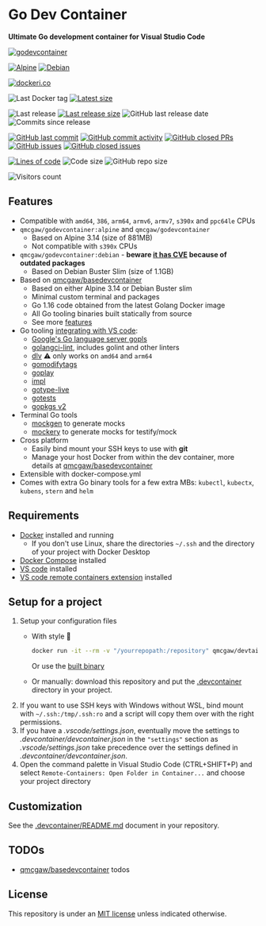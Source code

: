# Go Dev Container

**Ultimate Go development container for Visual Studio Code**

[![godevcontainer](https://github.com/qdm12/godevcontainer/raw/master/title.png)](https://hub.docker.com/r/qmcgaw/godevcontainer)

[![Alpine](https://github.com/qdm12/godevcontainer/actions/workflows/alpine.yml/badge.svg)](https://github.com/qdm12/godevcontainer/actions/workflows/alpine.yml)
[![Debian](https://github.com/qdm12/godevcontainer/actions/workflows/debian.yml/badge.svg)](https://github.com/qdm12/godevcontainer/actions/workflows/debian.yml)

[![dockeri.co](https://dockeri.co/image/qmcgaw/godevcontainer)](https://hub.docker.com/r/qmcgaw/godevcontainer)

![Last Docker tag](https://img.shields.io/docker/v/qmcgaw/godevcontainer?sort=semver&label=Last%20Docker%20tag)
[![Latest size](https://img.shields.io/docker/image-size/qmcgaw/godevcontainer/latest?label=Latest%20image)](https://hub.docker.com/r/qmcgaw/godevcontainer/tags)

![Last release](https://img.shields.io/github/release/qdm12/godevcontainer?label=Last%20release)
[![Last release size](https://img.shields.io/docker/image-size/qmcgaw/godevcontainer?sort=semver&label=Last%20released%20image)](https://hub.docker.com/r/qmcgaw/godevcontainer/tags?page=1&ordering=last_updated)
![GitHub last release date](https://img.shields.io/github/release-date/qdm12/godevcontainer?label=Last%20release%20date)
![Commits since release](https://img.shields.io/github/commits-since/qdm12/godevcontainer/latest?sort=semver)

[![GitHub last commit](https://img.shields.io/github/last-commit/qdm12/godevcontainer.svg)](https://github.com/qdm12/godevcontainer/commits/main)
[![GitHub commit activity](https://img.shields.io/github/commit-activity/y/qdm12/godevcontainer.svg)](https://github.com/qdm12/godevcontainer/graphs/contributors)
[![GitHub closed PRs](https://img.shields.io/github/issues-pr-closed/qdm12/godevcontainer.svg)](https://github.com/qdm12/godevcontainer/pulls?q=is%3Apr+is%3Aclosed)
[![GitHub issues](https://img.shields.io/github/issues/qdm12/godevcontainer.svg)](https://github.com/qdm12/godevcontainer/issues)
[![GitHub closed issues](https://img.shields.io/github/issues-closed/qdm12/godevcontainer.svg)](https://github.com/qdm12/godevcontainer/issues?q=is%3Aissue+is%3Aclosed)

[![Lines of code](https://img.shields.io/tokei/lines/github/qdm12/godevcontainer)](https://github.com/qdm12/godevcontainer)
![Code size](https://img.shields.io/github/languages/code-size/qdm12/godevcontainer)
![GitHub repo size](https://img.shields.io/github/repo-size/qdm12/godevcontainer)

![Visitors count](https://visitor-badge.laobi.icu/badge?page_id=godevcontainer.readme)

## Features

- Compatible with `amd64`, `386`, `arm64`, `armv6`, `armv7`, `s390x` and `ppc64le` CPUs
- `qmcgaw/godevcontainer:alpine` and `qmcgaw/godevcontainer`
  - Based on Alpine 3.14 (size of 881MB)
  - Not compatible with `s390x` CPUs
- `qmcgaw/godevcontainer:debian` - **beware [it has CVE](https://github.com/qdm12/godevcontainer/runs/596825646?check_suite_focus=true) because of outdated packages**
  - Based on Debian Buster Slim (size of 1.1GB)
- Based on [qmcgaw/basedevcontainer](https://github.com/qdm12/basedevcontainer)
  - Based on either Alpine 3.14 or Debian Buster slim
  - Minimal custom terminal and packages
  - Go 1.16 code obtained from the latest Golang Docker image
  - All Go tooling binaries built statically from source
  - See more [features](https://github.com/qdm12/basedevcontainer#features)
- Go tooling [integrating with VS code](https://github.com/Microsoft/vscode-go/wiki/Go-tools-that-the-Go-extension-depends-on):
  - [Google's Go language server gopls](https://github.com/golang/tools/tree/master/gopls)
  - [golangci-lint](https://github.com/golangci/golangci-lint), includes golint and other linters
  - [dlv](https://github.com/go-delve/delve/cmd/dlv) ⚠️ only works on `amd64` and `arm64`
  - [gomodifytags](https://github.com/fatih/gomodifytags)
  - [goplay](https://github.com/haya14busa/goplay)
  - [impl](https://github.com/josharian/impl)
  - [gotype-live](https://github.com/tylerb/gotype-live)
  - [gotests](https://github.com/cweill/gotests)
  - [gopkgs v2](https://github.com/uudashr/gopkgs/tree/master/v2)
- Terminal Go tools
  - [mockgen](https://github.com/golang/mock/mockgen) to generate mocks
  - [mockery](https://github.com/vektra/mockery) to generate mocks for testify/mock
- Cross platform
  - Easily bind mount your SSH keys to use with **git**
  - Manage your host Docker from within the dev container, more details at [qmcgaw/basedevcontainer](https://github.com/qdm12/basedevcontainer#features)
- Extensible with docker-compose.yml
- Comes with extra Go binary tools for a few extra MBs: `kubectl`, `kubectx`, `kubens`, `stern` and `helm`

## Requirements

- [Docker](https://www.docker.com/products/docker-desktop) installed and running
  - If you don't use Linux, share the directories `~/.ssh` and the directory of your project with Docker Desktop
- [Docker Compose](https://docs.docker.com/compose/install/) installed
- [VS code](https://code.visualstudio.com/download) installed
- [VS code remote containers extension](https://marketplace.visualstudio.com/items?itemName=ms-vscode-remote.remote-containers) installed

## Setup for a project

1. Setup your configuration files
    - With style 💯

        ```sh
        docker run -it --rm -v "/yourrepopath:/repository" qmcgaw/devtainr:v0.2.0 -dev go -path /repository -name projectname
        ```

        Or use the [built binary](https://github.com/qdm12/devtainr#binary)
    - Or manually: download this repository and put the [.devcontainer](.devcontainer) directory in your project.
1. If you want to use SSH keys with Windows without WSL, bind mount with `~/.ssh:/tmp/.ssh:ro` and a script will copy them over with the right permissions.
1. If you have a *.vscode/settings.json*, eventually move the settings to *.devcontainer/devcontainer.json* in the `"settings"` section as *.vscode/settings.json* take precedence over the settings defined in *.devcontainer/devcontainer.json*.
1. Open the command palette in Visual Studio Code (CTRL+SHIFT+P) and select `Remote-Containers: Open Folder in Container...` and choose your project directory

## Customization

See the [.devcontainer/README.md](.devcontainer/README.md) document in your repository.

## TODOs

- [qmcgaw/basedevcontainer](https://github.com/qdm12/basedevcontainer) todos

## License

This repository is under an [MIT license](https://github.com/qdm12/godevcontainer/master/LICENSE) unless indicated otherwise.
